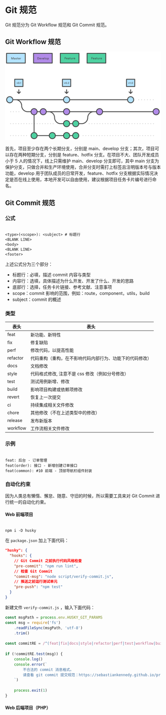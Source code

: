 # Git 规范

Git 规范分为 Git Workflow 规范和 Git Commit 规范。

## Git Workflow 规范

![branches](/img/branches.svg)

首先，项目至少存在两个长期分支，分别是 main、develop 分支；其次，项目可以存在两种短期分支，分别是 feature、hotfix 分支。在项目不大、团队开发成员小于 5 人的情况下，线上只需维护 main、develop 分支即可，其中 main 分支为保护分支，只做合并和生产环境使用，合并分支时需打上标签且注明版本号与版本功能，develop 用于团队成员的日常开发，feature、hotfix 分支根据实际情况决定是否在线上使用，本地开发可以自由使用，建议根据项目任务卡片编号进行命名。

## Git Commit 规范

### 公式

``` 

<type>(<scope>): <subject> # 标题行
<BLANK LINE>
<body>
<BLANK LINE>
<footer>
```

上述公式分为三个部分：

* 标题行：必填，描述 commit 内容与类型
* 内容行：选填，具体描述为什么开发、开发了什么、开发的思路
* 底部行：选择，任务卡片链接、参考文献、注意事项
* scope：commit 影响的范围，例如：route，component，utils，build
* subject：commit 的概述

### 类型

|表头|表头|
|----|----|
|feat|新功能、新特性|
|fix|修复缺陷|
|perf|修改代码，以提高性能|
|refactor|代码重构（重构，在不影响代码内部行为、功能下的代码修改）|
|docs|文档修改|
|style|代码格式修改, 注意不是 css 修改（例如分号修改）|
|test|测试用例新增、修改|
|build|影响项目构建或依赖项修改|
|revert|恢复上一次提交|
|ci|持续集成相关文件修改|
|chore|其他修改（不在上述类型中的修改）|
|release|发布新版本|
|workflow|工作流相关文件修改|

### 示例

``` 

feat: 后台 - 订单管理
feat(order): 接口 - 新增创建订单接口
feat(common): #10 前端 - 顶部导航栏组件封装
```

### 自动化约束

因为人类总有懒惰、懈怠、随意、守旧的时候，所以需要工具来对 Git Commit 进行统一的自动化约束。

#### Web 前端项目

``` 

npm i -D husky
```

在 `package.json` 加上下面代码：

``` json
"husky": {
  "hooks": {
    // Git Commit 之前执行代码风格检查
    "pre-commit": "npm run lint",
    // 检查 Git Commit 
    "commit-msg": "node script/verify-commit.js",
    // 推送之前运行测试单元
    "pre-push": "npm test"
  }
}
```

新建文件 `verify-commit.js` ，输入下面代码：

``` js
const msgPath = process.env.HUSKY_GIT_PARAMS
const msg = require('fs')
    .readFileSync(msgPath, 'utf-8')
    .trim()

const commitRE = /^(feat|fix|docs|style|refactor|perf|test|workflow|build|ci|chore|release|workflow)(\(.+\))?: .{1,50}/

if (!commitRE.test(msg)) {
    console.log()
    console.error(`
        不合法的 commit 消息格式。
        请查看 git commit 提交规范：https://sebastiankennedy.github.io/project-specification/git/
    `)

    process.exit(1)
}
```

#### Web 后端项目（PHP）
